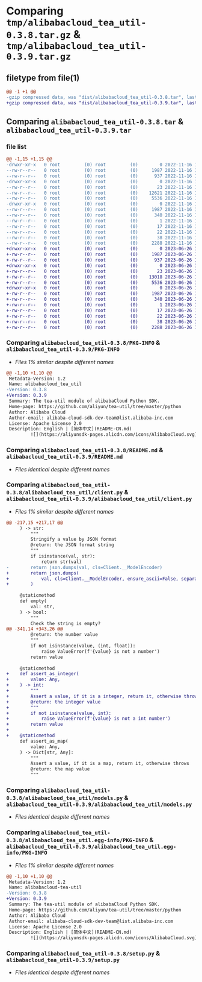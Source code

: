 # Comparing `tmp/alibabacloud_tea_util-0.3.8.tar.gz` & `tmp/alibabacloud_tea_util-0.3.9.tar.gz`

## filetype from file(1)

```diff
@@ -1 +1 @@
-gzip compressed data, was "dist/alibabacloud_tea_util-0.3.8.tar", last modified: Wed Nov 16 10:00:06 2022, max compression
+gzip compressed data, was "dist/alibabacloud_tea_util-0.3.9.tar", last modified: Mon Jun 26 10:16:10 2023, max compression
```

## Comparing `alibabacloud_tea_util-0.3.8.tar` & `alibabacloud_tea_util-0.3.9.tar`

### file list

```diff
@@ -1,15 +1,15 @@
-drwxr-xr-x   0 root         (0) root         (0)        0 2022-11-16 10:00:06.000000 alibabacloud_tea_util-0.3.8/
--rw-r--r--   0 root         (0) root         (0)     1987 2022-11-16 10:00:06.000000 alibabacloud_tea_util-0.3.8/PKG-INFO
--rw-r--r--   0 root         (0) root         (0)      937 2022-11-16 10:00:06.000000 alibabacloud_tea_util-0.3.8/README.md
-drwxr-xr-x   0 root         (0) root         (0)        0 2022-11-16 10:00:06.000000 alibabacloud_tea_util-0.3.8/alibabacloud_tea_util/
--rw-r--r--   0 root         (0) root         (0)       23 2022-11-16 10:00:06.000000 alibabacloud_tea_util-0.3.8/alibabacloud_tea_util/__init__.py
--rw-r--r--   0 root         (0) root         (0)    12621 2022-11-16 10:00:06.000000 alibabacloud_tea_util-0.3.8/alibabacloud_tea_util/client.py
--rw-r--r--   0 root         (0) root         (0)     5536 2022-11-16 10:00:06.000000 alibabacloud_tea_util-0.3.8/alibabacloud_tea_util/models.py
-drwxr-xr-x   0 root         (0) root         (0)        0 2022-11-16 10:00:06.000000 alibabacloud_tea_util-0.3.8/alibabacloud_tea_util.egg-info/
--rw-r--r--   0 root         (0) root         (0)     1987 2022-11-16 10:00:06.000000 alibabacloud_tea_util-0.3.8/alibabacloud_tea_util.egg-info/PKG-INFO
--rw-r--r--   0 root         (0) root         (0)      340 2022-11-16 10:00:06.000000 alibabacloud_tea_util-0.3.8/alibabacloud_tea_util.egg-info/SOURCES.txt
--rw-r--r--   0 root         (0) root         (0)        1 2022-11-16 10:00:06.000000 alibabacloud_tea_util-0.3.8/alibabacloud_tea_util.egg-info/dependency_links.txt
--rw-r--r--   0 root         (0) root         (0)       17 2022-11-16 10:00:06.000000 alibabacloud_tea_util-0.3.8/alibabacloud_tea_util.egg-info/requires.txt
--rw-r--r--   0 root         (0) root         (0)       22 2022-11-16 10:00:06.000000 alibabacloud_tea_util-0.3.8/alibabacloud_tea_util.egg-info/top_level.txt
--rw-r--r--   0 root         (0) root         (0)       38 2022-11-16 10:00:06.000000 alibabacloud_tea_util-0.3.8/setup.cfg
--rw-r--r--   0 root         (0) root         (0)     2288 2022-11-16 10:00:06.000000 alibabacloud_tea_util-0.3.8/setup.py
+drwxr-xr-x   0 root         (0) root         (0)        0 2023-06-26 10:16:10.000000 alibabacloud_tea_util-0.3.9/
+-rw-r--r--   0 root         (0) root         (0)     1987 2023-06-26 10:16:10.000000 alibabacloud_tea_util-0.3.9/PKG-INFO
+-rw-r--r--   0 root         (0) root         (0)      937 2023-06-26 10:16:10.000000 alibabacloud_tea_util-0.3.9/README.md
+drwxr-xr-x   0 root         (0) root         (0)        0 2023-06-26 10:16:10.000000 alibabacloud_tea_util-0.3.9/alibabacloud_tea_util/
+-rw-r--r--   0 root         (0) root         (0)       23 2023-06-26 10:16:10.000000 alibabacloud_tea_util-0.3.9/alibabacloud_tea_util/__init__.py
+-rw-r--r--   0 root         (0) root         (0)    13018 2023-06-26 10:16:10.000000 alibabacloud_tea_util-0.3.9/alibabacloud_tea_util/client.py
+-rw-r--r--   0 root         (0) root         (0)     5536 2023-06-26 10:16:10.000000 alibabacloud_tea_util-0.3.9/alibabacloud_tea_util/models.py
+drwxr-xr-x   0 root         (0) root         (0)        0 2023-06-26 10:16:10.000000 alibabacloud_tea_util-0.3.9/alibabacloud_tea_util.egg-info/
+-rw-r--r--   0 root         (0) root         (0)     1987 2023-06-26 10:16:10.000000 alibabacloud_tea_util-0.3.9/alibabacloud_tea_util.egg-info/PKG-INFO
+-rw-r--r--   0 root         (0) root         (0)      340 2023-06-26 10:16:10.000000 alibabacloud_tea_util-0.3.9/alibabacloud_tea_util.egg-info/SOURCES.txt
+-rw-r--r--   0 root         (0) root         (0)        1 2023-06-26 10:16:10.000000 alibabacloud_tea_util-0.3.9/alibabacloud_tea_util.egg-info/dependency_links.txt
+-rw-r--r--   0 root         (0) root         (0)       17 2023-06-26 10:16:10.000000 alibabacloud_tea_util-0.3.9/alibabacloud_tea_util.egg-info/requires.txt
+-rw-r--r--   0 root         (0) root         (0)       22 2023-06-26 10:16:10.000000 alibabacloud_tea_util-0.3.9/alibabacloud_tea_util.egg-info/top_level.txt
+-rw-r--r--   0 root         (0) root         (0)       38 2023-06-26 10:16:10.000000 alibabacloud_tea_util-0.3.9/setup.cfg
+-rw-r--r--   0 root         (0) root         (0)     2288 2023-06-26 10:16:10.000000 alibabacloud_tea_util-0.3.9/setup.py
```

### Comparing `alibabacloud_tea_util-0.3.8/PKG-INFO` & `alibabacloud_tea_util-0.3.9/PKG-INFO`

 * *Files 1% similar despite different names*

```diff
@@ -1,10 +1,10 @@
 Metadata-Version: 1.2
 Name: alibabacloud_tea_util
-Version: 0.3.8
+Version: 0.3.9
 Summary: The tea-util module of alibabaCloud Python SDK.
 Home-page: https://github.com/aliyun/tea-util/tree/master/python
 Author: Alibaba Cloud
 Author-email: alibaba-cloud-sdk-dev-team@list.alibaba-inc.com
 License: Apache License 2.0
 Description: English | [简体中文](README-CN.md)
         ![](https://aliyunsdk-pages.alicdn.com/icons/AlibabaCloud.svg)
```

### Comparing `alibabacloud_tea_util-0.3.8/README.md` & `alibabacloud_tea_util-0.3.9/README.md`

 * *Files identical despite different names*

### Comparing `alibabacloud_tea_util-0.3.8/alibabacloud_tea_util/client.py` & `alibabacloud_tea_util-0.3.9/alibabacloud_tea_util/client.py`

 * *Files 1% similar despite different names*

```diff
@@ -217,15 +217,17 @@
     ) -> str:
         """
         Stringify a value by JSON format
         @return: the JSON format string
         """
         if isinstance(val, str):
             return str(val)
-        return json.dumps(val, cls=Client.__ModelEncoder)
+        return json.dumps(
+            val, cls=Client.__ModelEncoder, ensure_ascii=False, separators=(",", ":")
+        )
 
     @staticmethod
     def empty(
         val: str,
     ) -> bool:
         """
         Check the string is empty?
@@ -341,14 +343,26 @@
         @return: the number value
         """
         if not isinstance(value, (int, float)):
             raise ValueError(f'{value} is not a number')
         return value
 
     @staticmethod
+    def assert_as_integer(
+        value: Any,
+    ) -> int:
+        """
+        Assert a value, if it is a integer, return it, otherwise throws
+        @return: the integer value
+        """
+        if not isinstance(value, int):
+            raise ValueError(f'{value} is not a int number')
+        return value
+
+    @staticmethod
     def assert_as_map(
         value: Any,
     ) -> Dict[str, Any]:
         """
         Assert a value, if it is a map, return it, otherwise throws
         @return: the map value
         """
```

### Comparing `alibabacloud_tea_util-0.3.8/alibabacloud_tea_util/models.py` & `alibabacloud_tea_util-0.3.9/alibabacloud_tea_util/models.py`

 * *Files identical despite different names*

### Comparing `alibabacloud_tea_util-0.3.8/alibabacloud_tea_util.egg-info/PKG-INFO` & `alibabacloud_tea_util-0.3.9/alibabacloud_tea_util.egg-info/PKG-INFO`

 * *Files 1% similar despite different names*

```diff
@@ -1,10 +1,10 @@
 Metadata-Version: 1.2
 Name: alibabacloud-tea-util
-Version: 0.3.8
+Version: 0.3.9
 Summary: The tea-util module of alibabaCloud Python SDK.
 Home-page: https://github.com/aliyun/tea-util/tree/master/python
 Author: Alibaba Cloud
 Author-email: alibaba-cloud-sdk-dev-team@list.alibaba-inc.com
 License: Apache License 2.0
 Description: English | [简体中文](README-CN.md)
         ![](https://aliyunsdk-pages.alicdn.com/icons/AlibabaCloud.svg)
```

### Comparing `alibabacloud_tea_util-0.3.8/setup.py` & `alibabacloud_tea_util-0.3.9/setup.py`

 * *Files identical despite different names*

